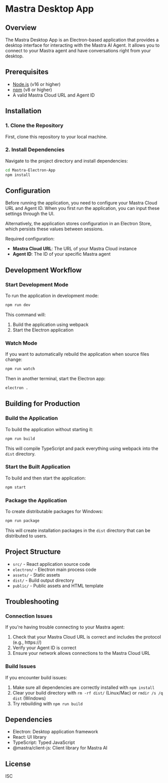 # Mastra Desktop App

## Overview
The Mastra Desktop App is an Electron-based application that provides a desktop interface for interacting with the Mastra AI Agent. It allows you to connect to your Mastra agent and have conversations right from your desktop.

## Prerequisites
- [Node.js](https://nodejs.org/) (v16 or higher)
- [npm](https://www.npmjs.com/) (v8 or higher)
- A valid Mastra Cloud URL and Agent ID

## Installation

### 1. Clone the Repository
First, clone this repository to your local machine.

### 2. Install Dependencies
Navigate to the project directory and install dependencies:

```bash
cd Mastra-Electron-App
npm install
```

## Configuration
Before running the application, you need to configure your Mastra Cloud URL and Agent ID. When you first run the application, you can input these settings through the UI.

Alternatively, the application stores configuration in an Electron Store, which persists these values between sessions.

Required configuration:
- **Mastra Cloud URL**: The URL of your Mastra Cloud instance
- **Agent ID**: The ID of your specific Mastra agent

## Development Workflow

### Start Development Mode
To run the application in development mode:

```bash
npm run dev
```

This command will:
1. Build the application using webpack
2. Start the Electron application

### Watch Mode
If you want to automatically rebuild the application when source files change:

```bash
npm run watch
```

Then in another terminal, start the Electron app:

```bash
electron .
```

## Building for Production

### Build the Application
To build the application without starting it:

```bash
npm run build
```

This will compile TypeScript and pack everything using webpack into the `dist` directory.

### Start the Built Application
To build and then start the application:

```bash
npm start
```

### Package the Application
To create distributable packages for Windows:

```bash
npm run package
```

This will create installation packages in the `dist` directory that can be distributed to users.

## Project Structure
- `src/` - React application source code
- `electron/` - Electron main process code
- `assets/` - Static assets
- `dist/` - Build output directory
- `public/` - Public assets and HTML template

## Troubleshooting

### Connection Issues
If you're having trouble connecting to your Mastra agent:
1. Check that your Mastra Cloud URL is correct and includes the protocol (e.g., https://)
2. Verify your Agent ID is correct
3. Ensure your network allows connections to the Mastra Cloud URL

### Build Issues
If you encounter build issues:
1. Make sure all dependencies are correctly installed with `npm install`
2. Clear your build directory with `rm -rf dist/` (Linux/Mac) or `rmdir /s /q dist` (Windows)
3. Try rebuilding with `npm run build`

## Dependencies
- Electron: Desktop application framework
- React: UI library
- TypeScript: Typed JavaScript
- @mastra/client-js: Client library for Mastra AI


## License
ISC
